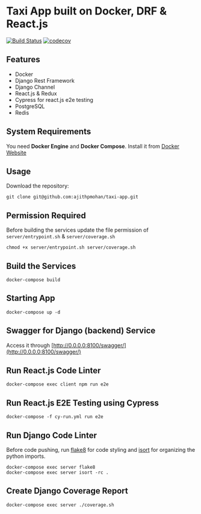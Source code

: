 # Taxi App built on Docker, DRF & React.js

[![Build Status](https://travis-ci.com/ajithpmohan/taxi-app.svg?branch=master)](https://travis-ci.com/ajithpmohan/taxi-app) [![codecov](https://codecov.io/gh/ajithpmohan/taxi-app/branch/master/graph/badge.svg)](https://codecov.io/gh/ajithpmohan/taxi-app)

## Features

* Docker
* Django Rest Framework
* Django Channel
* React.js & Redux
* Cypress for react.js e2e testing
* PostgreSQL
* Redis

## System Requirements

You need **Docker Engine** and **Docker Compose**. Install it from [Docker Website](https://docs.docker.com/)

## Usage

Download the repository:

    git clone git@github.com:ajithpmohan/taxi-app.git

## Permission Required

Before building the services update the file permission of `server/entrypoint.sh` & `server/coverage.sh`

    chmod +x server/entrypoint.sh server/coverage.sh

## Build the Services

    docker-compose build

## Starting App

    docker-compose up -d

## Swagger for Django (backend) Service
Access it through [http://0.0.0.0:8100/swagger/](http://0.0.0.0:8100/swagger/)

## Run React.js Code Linter
    docker-compose exec client npm run e2e

## Run React.js E2E Testing using Cypress
    docker-compose -f cy-run.yml run e2e

## Run Django Code Linter

Before code pushing, run [flake8](https://simpleisbetterthancomplex.com/packages/2016/08/05/flake8.html) for code styling and [isort](https://simpleisbetterthancomplex.com/packages/2016/10/08/isort.html) for organizing the python imports.

    docker-compose exec server flake8
    docker-compose exec server isort -rc .

## Create Django Coverage Report

    docker-compose exec server ./coverage.sh
